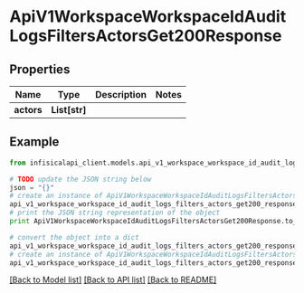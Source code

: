 # ApiV1WorkspaceWorkspaceIdAuditLogsFiltersActorsGet200Response


## Properties
Name | Type | Description | Notes
------------ | ------------- | ------------- | -------------
**actors** | **List[str]** |  | 

## Example

```python
from infisicalapi_client.models.api_v1_workspace_workspace_id_audit_logs_filters_actors_get200_response import ApiV1WorkspaceWorkspaceIdAuditLogsFiltersActorsGet200Response

# TODO update the JSON string below
json = "{}"
# create an instance of ApiV1WorkspaceWorkspaceIdAuditLogsFiltersActorsGet200Response from a JSON string
api_v1_workspace_workspace_id_audit_logs_filters_actors_get200_response_instance = ApiV1WorkspaceWorkspaceIdAuditLogsFiltersActorsGet200Response.from_json(json)
# print the JSON string representation of the object
print ApiV1WorkspaceWorkspaceIdAuditLogsFiltersActorsGet200Response.to_json()

# convert the object into a dict
api_v1_workspace_workspace_id_audit_logs_filters_actors_get200_response_dict = api_v1_workspace_workspace_id_audit_logs_filters_actors_get200_response_instance.to_dict()
# create an instance of ApiV1WorkspaceWorkspaceIdAuditLogsFiltersActorsGet200Response from a dict
api_v1_workspace_workspace_id_audit_logs_filters_actors_get200_response_from_dict = ApiV1WorkspaceWorkspaceIdAuditLogsFiltersActorsGet200Response.from_dict(api_v1_workspace_workspace_id_audit_logs_filters_actors_get200_response_dict)
```
[[Back to Model list]](../README.md#documentation-for-models) [[Back to API list]](../README.md#documentation-for-api-endpoints) [[Back to README]](../README.md)


